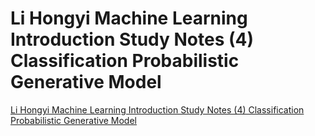 # Li Hongyi Machine Learning Introduction Study Notes (4) Classification Probabilistic Generative Model
[Li Hongyi Machine Learning Introduction Study Notes (4) Classification Probabilistic Generative Model](https://aiwithcloud.com/2022/09/19/li_hongyi_machine_learning_introduction_study_notes_4_classification_probabilistic_generative_model/)